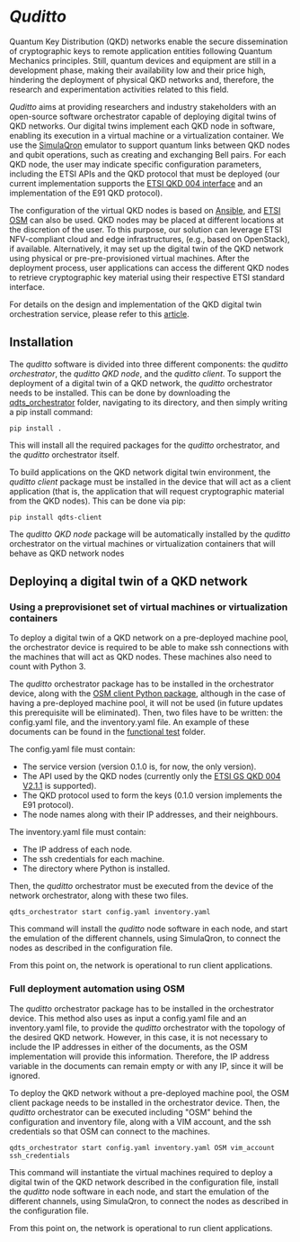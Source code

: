 # *Quditto*

Quantum Key Distribution (QKD) networks enable the secure dissemination of cryptographic keys to remote application entities following Quantum Mechanics principles. Still, quantum devices and equipment are still in a development phase, making their availability low and their price high, hindering the deployment of physical QKD networks and, therefore, the research and experimentation activities related to this field.

*Quditto* aims at providing researchers and industry stakeholders with an open-source software orchestrator capable of deploying digital twins of QKD networks. Our digital twins implement each QKD node in software, enabling its execution in a virtual machine or a virtualization container. We use the [SimulaQron](http://www.simulaqron.org) emulator to support quantum links between QKD nodes and qubit operations, such as creating and exchanging Bell pairs. For each QKD node, the user may indicate specific configuration parameters, including the ETSI APIs and the QKD protocol that must be deployed (our current implementation supports the [ETSI QKD 004 interface](https://portal.etsi.org/webapp/workprogram/Report_WorkItem.asp?WKI_ID=54395) and an implementation of the E91 QKD protocol).

The configuration of the virtual QKD nodes is based on [Ansible](https://www.ansible.com), and [ETSI OSM](https://osm.etsi.org) can also be used. QKD nodes may be placed at different locations at the discretion of the user. To this purpose, our solution can leverage ETSI NFV-compliant cloud and edge infrastructures, (e.g., based on OpenStack), if available. Alternatively, it may set up the digital twin of the QKD network using physical or pre-pre-provisioned virtual machines. After the deployment process, user applications can access the different QKD nodes to retrieve cryptographic key material using their respective ETSI standard interface.

For details on the design and implementation of the QKD digital twin orchestration service, please refer to this [article](https://www.mdpi.com/2076-3417/14/3/1018).

## Installation

The *quditto* software is divided into three different components: the *quditto orchestrator*, the *quditto QKD node*, and the *quditto client*. To support the deployment of a digital twin of a QKD network, the *quditto* orchestrator needs to be installed. This can be done by downloading the [qdts_orchestrator](https://github.com/Networks-it-uc3m/QDTS/tree/main/qdts_orchestrator) folder, navigating to its directory, and then simply writing a pip install command:

```
pip install .
````

This will install all the required packages for the *quditto* orchestrator, and the *quditto* orchestrator itself.

To build applications on the QKD network digital twin environment, the *quditto client* package must be installed in the device that will act as a client application (that is, the application that will request cryptographic material from the QKD nodes). This can be done via pip:

```
pip install qdts-client
```

The *quditto QKD node* package will be automatically installed by the *quditto* orchestrator on the virtual machines or virtualization containers that will behave as QKD network nodes

## Deployinq a digital twin of a QKD network

### Using a preprovisionet set of virtual machines or virtualization containers

To deploy a digital twin of a QKD network on a pre-deployed machine pool, the orchestrator device is required to be able to make ssh connections with the machines that will act as QKD nodes. These machines also need to count with Python 3.

The *quditto* orchestrator package has to be installed in the orchestrator device, along with the [OSM client Python package](https://osm.etsi.org/gitlab/osm/osmclient), although in the case of having a pre-deployed machine pool, it will not be used (in future updates this prerequisite will be eliminated). Then, two files have to be written: the config.yaml file, and the inventory.yaml file. An example of these documents can be found in the [functional test](https://github.com/Networks-it-uc3m/QDTS/tree/main/functional_test) folder. 

The config.yaml file must contain:

- The service version (version 0.1.0 is, for now, the only version).
- The API used by the QKD nodes (currently only the [ETSI GS QKD 004 V2.1.1](https://www.etsi.org/deliver/etsi_gs/QKD/001_099/004/02.01.01_60/gs_qkd004v020101p.pdf) is supported).
- The QKD protocol used to form the keys (0.1.0 version implements the E91 protocol).
- The node names along with their IP addresses, and their neighbours.

The inventory.yaml file must contain:

- The IP address of each node.
- The ssh credentials for each machine.
- The directory where Python is installed.

Then, the *quditto* orchestrator must be executed from the device of the network orchestrator, along with these two files. 

```
qdts_orchestrator start config.yaml inventory.yaml
```

This command will install the *quditto* node software in each node, and start the emulation of the different channels, using SimulaQron, to connect the nodes as described in the configuration file. 

From this point on, the network is operational to run client applications.

### Full deployment automation using OSM

The *quditto* orchestrator package has to be installed in the orchestrator device. This method also uses as input a config.yaml file and an inventory.yaml file, to provide the *quditto* orchestrator with the topology of the desired QKD network. However, in this case, it is not necessary to include the IP addresses in either of the documents, as the OSM implementation will provide this information. Therefore, the IP address variable in the documents can remain empty or with any IP, since it will be ignored.

To deploy the QKD network without a pre-deployed machine pool, the OSM client package needs to be installed in the orchestrator device. Then, the *quditto* orchestrator can be executed including "OSM" behind the configuration and inventory file, along with a VIM account, and the ssh credentials so that OSM can connect to the machines.

```
qdts_orchestrator start config.yaml inventory.yaml OSM vim_account ssh_credentials
```

This command will instantiate the virtual machines required to deploy a digital twin of the QKD network described in the configuration file,  install the *quditto* node software in each node, and start the emulation of the different channels, using SimulaQron, to connect the nodes as described in the configuration file.

From this point on, the network is operational to run client applications.

